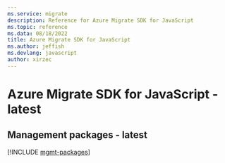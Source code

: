 ```yaml
---
ms.service: migrate
description: Reference for Azure Migrate SDK for JavaScript
ms.topic: reference
ms.data: 08/18/2022
title: Azure Migrate SDK for JavaScript
ms.author: jeffish
ms.devlang: javascript
author: xirzec
---
```

# Azure Migrate SDK for JavaScript - latest

## Management packages - latest
[!INCLUDE [mgmt-packages](migrate-mgmt-index.md)]